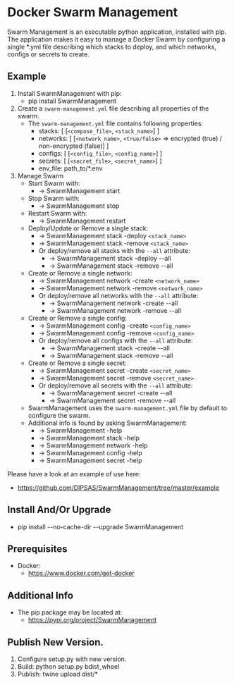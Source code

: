 # Docker Swarm Management
Swarm Management is an executable python application, installed with pip.
The application makes it easy to manage a Docker Swarm by configuring a single *.yml file describing which stacks to deploy, and which networks, configs or secrets to create.

## Example
1. Install SwarmManagement with pip:
    - pip install SwarmManagement
2. Create a `swarm-management.yml` file describing all properties of the swarm.
    - The `swarm-management.yml` file contains following properties:
        - stacks: [ [`<compose_file>`, `<stack_name>`] ]
        - networks: [ [`<network_name>`, `<true/false>` => encrypted (true) / non-encrypted (false)] ]
        - configs: [ [`<config_file>`, `<config_name>`] ]
        - secrets: [ [`<secret_file>`, `<secret_name>`] ]
        - env_file: path_to/*.env
3. Manage Swarm
    - Start Swarm with:
        - -> SwarmManagement start
    - Stop Swarm with:
        - -> SwarmManagement stop
    - Restart Swarm with:
        - -> SwarmManagement restart
    - Deploy/Update or Remove a single stack:
        - -> SwarmManagement stack -deploy `<stack_name>`
        - -> SwarmManagement stack -remove `<stack_name>`
        - Or deploy/remove all stacks with the `--all` attribute:
            - -> SwarmManagement stack -deploy --all
            - -> SwarmManagement stack -remove --all
    - Create or Remove a single network:
        - -> SwarmManagement network -create `<network_name>`
        - -> SwarmManagement network -remove `<network_name>`
        - Or deploy/remove all networks with the `--all` attribute:
            - -> SwarmManagement network -create --all
            - -> SwarmManagement network -remove --all
    - Create or Remove a single config:
        - -> SwarmManagement config -create `<config_name>`
        - -> SwarmManagement config -remove `<config_name>`
        - Or deploy/remove all configs with the `--all` attribute:
            - -> SwarmManagement stack -create --all
            - -> SwarmManagement stack -remove --all
    - Create or Remove a single secret:
        - -> SwarmManagement secret -create `<secret_name>`
        - -> SwarmManagement secret -remove `<secret_name>`
        - Or deploy/remove all secrets with the `--all` attribute:
            - -> SwarmManagement secret -create --all
            - -> SwarmManagement secret -remove --all
    - SwarmManagement uses the `swarm-management.yml` file by default to configure the swarm.
    - Additional info is found by asking SwarmManagement:
        - -> SwarmManagement -help
        - -> SwarmManagement stack -help
        - -> SwarmManagement network -help
        - -> SwarmManagement config -help
        - -> SwarmManagement secret -help

Please have a look at an example of use here:
- https://github.com/DIPSAS/SwarmManagement/tree/master/example

## Install And/Or Upgrade
- pip install --no-cache-dir --upgrade SwarmManagement

## Prerequisites
- Docker:
    - https://www.docker.com/get-docker

## Additional Info
- The pip package may be located at:
    - https://pypi.org/project/SwarmManagement

## Publish New Version.
1. Configure setup.py with new version.
2. Build: python setup.py bdist_wheel
3. Publish: twine upload dist/*